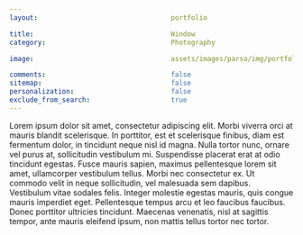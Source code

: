 ```yaml
---
layout:                                 portfolio

title:                                  Window
category:                               Photography

image:                                  assets/images/parsa/img/portfolio/6.jpg

comments:                               false
sitemap:                                false
personalization:                        false
exclude_from_search:                    true
---
```


Lorem ipsum dolor sit amet, consectetur adipiscing elit. Morbi viverra orci at mauris blandit scelerisque. In porttitor, est et scelerisque finibus, diam est fermentum dolor, in tincidunt neque nisl id magna. Nulla tortor nunc, ornare vel purus at, sollicitudin vestibulum mi. Suspendisse placerat erat at odio tincidunt egestas. Fusce mauris sapien, maximus pellentesque lorem sit amet, ullamcorper vestibulum tellus. Morbi nec consectetur ex. Ut commodo velit in neque sollicitudin, vel malesuada sem dapibus. Vestibulum vitae sodales felis. Integer molestie egestas mauris, quis congue mauris imperdiet eget. Pellentesque tempus arcu et leo faucibus faucibus. Donec porttitor ultricies tincidunt. Maecenas venenatis, nisl at sagittis tempor, ante mauris eleifend ipsum, non mattis tellus tortor nec tortor.
